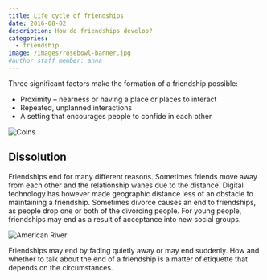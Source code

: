 ```yaml
---
title: Life cycle of friendships
date: 2016-08-02
description: How do friendships develop?
categories:
  - friendship
image: /images/rosebowl-banner.jpg
#author_staff_member: anna
---
```

Three significant factors make the formation of a friendship possible:

* Proximity – nearness or having a place or places to interact
* Repeated, unplanned interactions
* A setting that encourages people to confide in each other

![Coins](https://source.unsplash.com/random/1500x1000)

## Dissolution
Friendships end for many different reasons. Sometimes friends move away from each other and the relationship wanes due to the distance. Digital technology has however made geographic distance less of an obstacle to maintaining a friendship. Sometimes divorce causes an end to friendships, as people drop one or both of the divorcing people. For young people, friendships may end as a result of acceptance into new social groups.

![American River](https://source.unsplash.com/random/1500x1001)

Friendships may end by fading quietly away or may end suddenly. How and whether to talk about the end of a friendship is a matter of etiquette that depends on the circumstances.
